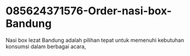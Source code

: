 # 085624371576-Order-nasi-box-Bandung
Nasi box lezat Bandung adalah pilihan tepat untuk memenuhi kebutuhan konsumsi dalam berbagai acara, 
